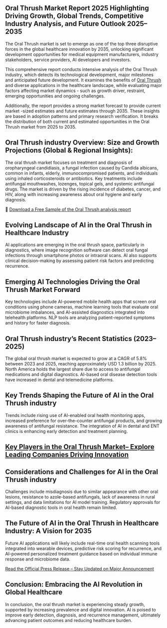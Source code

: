 ## Oral Thrush Market Report 2025 Highlighting Driving Growth, Global Trends, Competitive Industry Analysis, and Future Outlook 2025–2035

The Oral Thrush market is set to emerge as one of the top three disruptive forces in the global healthcare innovation by 2035, unlocking significant development opportunities for medical equipment manufacturers, industry stakeholders, service providers, AI developers and investors.

This comprehensive report conducts intensive analysis of the Oral Thrush industry, which detects its technological development, major milestones and anticipated future development. It examines the benefits of [Oral Thrush](https://www.marketresearchfuture.com/reports/oral-thrush-market-4417) and diverse applications in the healthcare landscape, while evaluating major factors affecting market dynamics - such as growth driver, restraint, emerging opportunities and ongoing challenges.

Additionally, the report provides a strong market forecast to provide current market -sized estimates and future estimates through 2035. These insights are based in adoption patterns and primary research verification. It breaks the distribution of both current and estimated opportunities in the Oral Thrush market from 2025 to 2035.

## Oral Thrush industry Overview: Size and Growth Projections (Global & Regional Insights):

The oral thrush market focuses on treatment and diagnosis of oropharyngeal candidiasis, a fungal infection caused by Candida albicans, common in infants, elderly, immunocompromised patients, and individuals using inhaled corticosteroids or antibiotics. Key treatments include antifungal mouthwashes, lozenges, topical gels, and systemic antifungal drugs. The market is driven by the rising incidence of diabetes, cancer, and HIV, along with increasing awareness about oral hygiene and early diagnosis.

🎯 [Download a Free Sample of the Oral Thrush analysis report](https://www.marketresearchfuture.com/sample_request/4417)

## Evolving Landscape of AI in the Oral Thrush in Healthcare Industry

AI applications are emerging in the oral thrush space, particularly in diagnostics, where image recognition software can detect oral fungal infections through smartphone photos or intraoral scans. AI also supports clinical decision-making by assessing patient risk factors and predicting recurrence.

## Emerging AI Technologies Driving the Oral Thrush Market Forward

Key technologies include AI-powered mobile health apps that screen oral conditions using phone cameras, machine learning tools that evaluate oral microbiome imbalances, and AI-assisted diagnostics integrated into telehealth platforms. NLP tools are analyzing patient-reported symptoms and history for faster diagnosis.

## Oral Thrush industry’s Recent Statistics (2023–2025)

The global oral thrush market is expected to grow at a CAGR of 5.8% between 2023 and 2025, reaching approximately USD 1.3 billion by 2025. North America holds the largest share due to access to antifungal medications and digital diagnostics. AI-based oral disease detection tools have increased in dental and telemedicine platforms.

## Key Trends Shaping the Future of AI in the Oral Thrush industry

Trends include rising use of AI-enabled oral health monitoring apps, increased preference for over-the-counter antifungal products, and growing awareness of antifungal resistance. The integration of AI in dental and ENT clinics is enhancing early detection and treatment planning.

## [Key Players in the Oral Thrush Market– Explore Leading Companies Driving Innovation](https://www.marketresearchfuture.com/reports/oral-thrush-market/companies)

## Considerations and Challenges for AI in the Oral Thrush industry

Challenges include misdiagnosis due to similar appearance with other oral lesions, resistance to azole-based antifungals, lack of awareness in rural settings, and data limitations for AI model training. Regulatory approvals for AI-based diagnostic tools in oral health remain limited.

## The Future of AI in the Oral Thrush in Healthcare Industry: A Vision for 2035

Future AI applications will likely include real-time oral health scanning tools integrated into wearable devices, predictive risk scoring for recurrence, and AI-powered personalized treatment guidance based on individual immune response and microbiome data.

[Read the Official Press Release – Stay Updated on Major Announcement](https://www.marketresearchfuture.com/press-release/oral-thrush-market)

## Conclusion: Embracing the AI Revolution in Global Healthcare

In conclusion, the oral thrush market is experiencing steady growth, supported by increasing prevalence and digital innovation. AI is poised to improve early detection, diagnosis, and recurrence management, ultimately advancing patient outcomes and reducing healthcare burden.